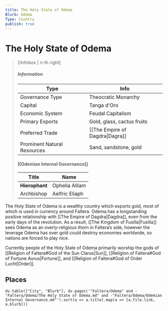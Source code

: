 ```yaml
---
title: The Holy State of Odema
Blurb: Odema
Type: Country
publish: true
---
```

# The Holy State of Odema
> [!infobox | n-th right]
> ##### Information
> | Type |  Info |
> | ---- | ---- |
> | Governance Type | Theocratic Monarchy |
> | Capital | Tanga d'Oro |
> | Economic System | Feudal Capitalism | 
> | Primary Exports | Gold, glass, cactus fruits |
> | Preferred Trade | [[The Empire of Dagdra\|Dagra]] | 
> | Prominent Natural Resources | Sand, sandstone, gold |
> #### [[Odemian Internal Governance]]
> | Title | Name |
> | ---- | ---- |
> | **Hierophant** | Ophelia Alliam |
> | Archbishop | Aelfric Eliaph |

The Holy State of Odema is a wealthy country which exports gold, most of which is used in currency around Faltera. Odema has a longstanding positive relationship with [[The Empire of Dagdra|Dagdra]], even from the early days of the revolution. As a result, [[The Kingdom of Fusilla|Fusilla]] sees Odema as an overly-religious thorn in Faltera’s side, however the leverage Odema has over gold could destroy economies worldwide, so nations are forced to play nice. 

Currently people of the Holy State of Odema primarily worship the gods of [[Religion of Faltera#God of the Sun Clarus|Sun]], [[Religion of Faltera#God of Fortune Aurus|Fortune]], and [[Religion of Faltera#God of Order Lucht|Order]]. 

## Places
```dataviewjs
dv.table(["City", "Blurb"], dv.pages('"Faltera/Odema" and -"Faltera/Odema/The Holy State of Odema.md" and -"Faltera/Odema/Odemian Internal Governance.md"').sort(a => a.title).map(a => [a.file.link, a.blurb]))
```